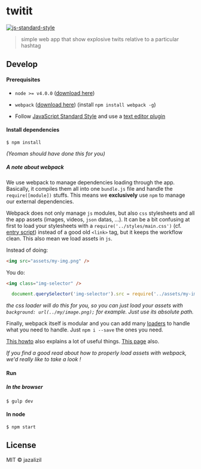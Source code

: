 # twitit

[![js-standard-style](https://img.shields.io/badge/code%20style-standard-brightgreen.svg)](http://standardjs.com/)


> simple web app that show explosive twits relative to a particular hashtag


## Develop

#### Prerequisites

* `node >= v4.0.0` ([download here](http://nodejs.org))

* `webpack` ([download here](https://github.com/webpack/webpack)) (install `npm install webpack -g`)

* Follow [JavaScript Standard Style](https://github.com/feross/standard) and use a [text editor plugin](https://github.com/feross/standard#text-editor-plugins)

#### Install dependencies

```
$ npm install
```
*(Yeoman should have done this for you)*


##### A note about webpack

We use webpack to manage dependencies loading through the app. Basically, it compiles them all into one `bundle.js` file and handle the `require([module])` stuffs. This means we **exclusively** use `npm` to manage our external dependencies.

Webpack does not only manage `js` modules, but also `css` stylesheets and all the app assets (images, videos, `json` datas, ...). It can be a bit confusing at first to load your stylesheets with a `require('../styles/main.css')` (cf. [entry script](src/entry.js)) instead of a good old `<link>` tag, but it keeps the workflow clean. This also mean we load assets in `js`.

Instead of doing:
```html
<img src="assets/my-img.png" />
```
You do:
```html
<img class="img-selector" />
```
```js
  document.querySelector('img-selector').src = require('../assets/my-img.png')

```

*the css loader will do this for you, so you can just load your assets with `background: url(../my/image.png);` for example. Just use its absolute path.*

Finally, webpack itself is modular and you can add many [loaders](https://webpack.github.io/docs/loaders.html) to handle what you need to handle. Just `npm i --save` the ones you need.

[This howto](https://github.com/petehunt/webpack-howto) also explains a lot of useful things.
[This page](https://github.com/webpack/docs/wiki/shimming-modules) also.

*If you find a good read about how to properly load assets with webpack, we'd really like to take a look !*


#### Run

##### In the browser

```
$ gulp dev
```





#### In node
```
$ npm start
```




## License

MIT © jazalizil